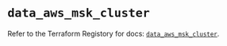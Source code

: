 # `data_aws_msk_cluster`

Refer to the Terraform Registory for docs: [`data_aws_msk_cluster`](https://registry.terraform.io/providers/hashicorp/aws/4.66.1/docs/data-sources/msk_cluster).
